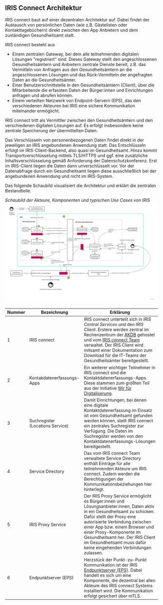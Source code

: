 ## IRIS Connect Architektur

IRIS connect baut auf einer dezentralen Architektur auf. Dabei findet der Austausch von persönlichen Daten (wie z.B. Gästelisten oder Kontakttagebüchern) direkt zwischen den App Anbietern und dem zuständigen Gesundheitsamt statt.

IRIS connect besteht aus
* Einem zentralen Gateway, bei dem alle teilnehmenden digitalen Lösungen "registriert" sind. Dieses Gateway stellt den
  angeschlossenen Gesundheitsämtern und Anbietern zentrale Dienste bereit, z.B. das Vermitteln von Anfragen aus den
  Gesundheitsämtern an die angeschlossenen Lösungen und das Rück-Vermitteln der angefragten Daten an die
  Gesundheitsämter.
* Einer Benutzerschnittstelle in den Gesundheitsämtern (Client), über die Mitarbeitende die erfassten Daten der
  Bürger:innen und Einrichtungen anfragen und abrufen können.
* Einem verteilten Netzwerk von Endpoint-Servern (EPS), das den verschiedenen Akteuren bei IRIS eine sichere Kommunikation miteinander ermöglicht.

IRIS connect tritt als Vermittler zwischen den Gesundheitsämtern und den verschiedenen digitalen Lösungen auf.
Es erfolgt insbesondere keine zentrale Speicherung der übermittelten Daten.

Das Verschlüsseln von personenbezogenen Daten findet direkt in der jeweiligen an IRIS angebundenen Anwendung statt.
Das Entschlüsseln erfolgt im IRIS-Client-Backend, also quasi im Gesundheitsamt.
Hinzu kommt Transportverschlüsselung mittels TLS/HTTPS und ggf. eine zusätzliche Inhaltsverschlüsselung gemäß Anforderung der Datenschutzkonferenz.
Erst im IRIS-Client liegen die Daten dann unverschlüsselt vor.
Vor der Datenabfrage durch ein Gesundheitsamt liegen diese ausschließlich bei der angebundenen Anwendung und nicht im IRIS-System.

Das folgende Schaubild visualisiert die Architektur und erklärt die zentralen Bestandteile.

*Schaubild der Akteure, Komponenten und typischen Use Cases von IRIS*
![IRIS C2 Architektur](images/IRIS-C2-with-EPS.jpg)

| Nummer | Bezeichnung | Erklärung |
| --- | --- | --- |
|1| IRIS connect | IRIS connect unterteilt sich in *IRIS Central Services* und den *IRIS Client*. Erstere werden zentral im Rechenzentrum der [AKDB](https://www.akdb.de/) gehostet und vom [IRIS connect Team](https://github.com/iris-connect) verwaltet. Der IRIS Client wird mitsamt einer Dokumentation zum Download für die IT-Teams der Gesundheitsämter bereitgestellt. |
|2| Kontakdatenerfassungs-Apps| Ein weiterer wichtiger Teilnehmer in IRIS connect sind die Kontaktdatenerfassungs-Apps. Diese stammen zum größten Teil aus der Initiative [Wir für Digitaliserung](https://www.wirfuerdigitalisierung.de/). |
|3| Suchregister <br /> (Locations Service) | Damit Einrichtungen, bei denen eine digitale Kontaktdatenerfassung im Einsatz ist vom Gesundheitsamt gefunden werden können, stellt IRIS connect ein zentrales Suchregister zur Verfügung. Die Daten im Suchregister werden von den Kontaktdatenerfassungs-Lösungen bereitgestellt. |
|4| Service Directory | Das vom IRIS connect Team verwaltete Service Directory enthält Einträge für alle teilnehmenden Akteure um IRIS connect. Zudem werden die Berechtigungen der Kommunikationsbeziehungen hier hinterlegt. |
|5| IRIS Proxy Service | Der IRIS Proxy Service ermöglicht es Bürger:innen und Lösungsanbieter:innen, Daten aktiv in ein Gesundheitsamt zu schicken. Dafür stellt der Proxy eine autorisierte Verbindung zwischen einer App bzw. einem Browser und einer Proxy-Komponente im Gesundheitsamt her. Der IRIS Client im Gesundheitsamt muss dafür keine eingehenden Verbindungen zulassen. |
|6| Endpunktserver (EPS)| Herzstück der Punkt-zu-Punkt Kommunikation ist der IRIS [Endpunktserver (EPS)](https://github.com/iris-connect/eps/blob/master/README.md). Dabei handelt es sich um eine Komponente, die dezentral bei allen Akteure des IRIS connect Systems installiert wird. Die Kommunikation erfolgt gesichert über mTLS. |
